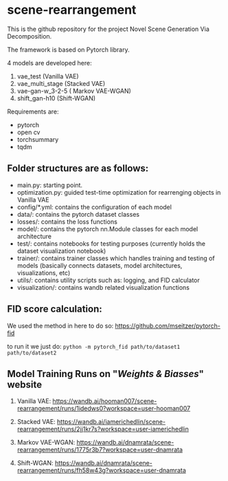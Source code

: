 # scene-rearrangement

This is the github repository for the project Novel Scene Generation Via Decomposition.

The framework is based on Pytorch library.

4 models are developed here:
1. vae_test (Vanilla VAE)
2. vae_multi_stage (Stacked VAE)
3. vae-gan-w_3-2-5 ( Markov VAE-WGAN)
4. shift_gan-h10 (Shift-WGAN)


Requirements are:
- pytorch
- open cv
- torchsummary
- tqdm

Folder structures are as follows:
- 

- main.py:  starting point. 
- optimization.py: guided test-time optimization for rearrenging objects in Vanilla VAE
- config/*.yml:  contains the configuration of each model
- data/: contains the pytorch dataset classes
- losses/: contains the loss functions
- model/: contains the pytorch nn.Module classes for each model architecture
- test/: contains notebooks for testing purposes (currently holds the dataset visualization notebook)
- trainer/: contains trainer classes which handles training and testing of models (basically connects datasets, model architectures, visualizations, etc)
- utils/: contains utility scripts such as: logging, and FID calculator
- visualization/: contains wandb related visualization functions


FID score calculation:
- 
We used the method in here to do so: https://github.com/mseitzer/pytorch-fid

to run it we just do:
`python -m pytorch_fid path/to/dataset1 path/to/dataset2`
 
Model Training Runs on  "_Weights & Biasses_" website 
- 
1. Vanilla VAE:  https://wandb.ai/hooman007/scene-rearrangement/runs/1idedws0?workspace=user-hooman007

2. Stacked VAE: https://wandb.ai/iamerichedlin/scene-rearrangement/runs/2jj1kr7s?workspace=user-iamerichedlin

3. Markov VAE-WGAN: https://wandb.ai/dnamrata/scene-rearrangement/runs/1775r3b7?workspace=user-dnamrata

4. Shift-WGAN: https://wandb.ai/dnamrata/scene-rearrangement/runs/fh58w43g?workspace=user-dnamrata
